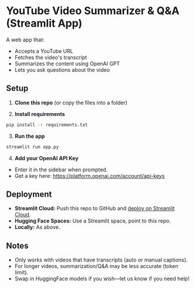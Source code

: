 # YouTube Video Summarizer & Q&A (Streamlit App)

A web app that:
- Accepts a YouTube URL
- Fetches the video's transcript
- Summarizes the content using OpenAI GPT
- Lets you ask questions about the video

## Setup

1. **Clone this repo** (or copy the files into a folder)

2. **Install requirements**

```bash
pip install -r requirements.txt
```

3. **Run the app**

```bash
streamlit run app.py
```

4. **Add your OpenAI API Key**

- Enter it in the sidebar when prompted.
- Get a key here: https://platform.openai.com/account/api-keys

## Deployment

- **Streamlit Cloud:** Push this repo to GitHub and [deploy on Streamlit Cloud](https://streamlit.io/cloud).
- **Hugging Face Spaces:** Use a Streamlit space, point to this repo.
- **Locally:** As above.

## Notes

- Only works with videos that have transcripts (auto or manual captions).
- For longer videos, summarization/Q&A may be less accurate (token limit).
- Swap in HuggingFace models if you wish—let us know if you need help!